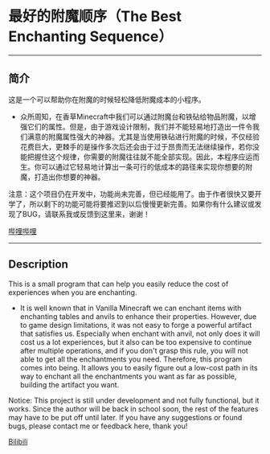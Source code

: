 # 最好的附魔顺序（The Best Enchanting Sequence）
---
## 简介
这是一个可以帮助你在附魔的时候轻松降低附魔成本的小程序。

+ 众所周知，在香草Minecraft中我们可以通过附魔台和铁砧给物品附魔，以增强它们的属性。但是，由于游戏设计限制，我们并不能轻易地打造出一件令我们满意的附魔属性强大的神器。尤其是当使用铁砧进行附魔的时候，不仅经验花费巨大，更棘手的是操作多次后还会由于过于昂贵而无法继续操作，若你没能把握住这个规律，你需要的附魔往往就不能全部实现。因此，本程序应运而生。你可以通过它轻易地计算出一条可行的低成本的路径来实现你想要的附魔，打造出你想要的神器。

注意：这个项目仍在开发中，功能尚未完善，但已经能用了。由于作者很快又要开学了，所以剩下的功能可能将要推迟到以后慢慢更新完善。如果你有什么建议或发现了BUG，请联系我或反馈到这里来，谢谢！

[哔哩哔哩](https://space.bilibili.com/85607675)

---
## Description
This is a small program that can help you easily reduce the cost of experiences when you are enchanting.
+ It is well known that in Vanilla Minecraft we can enchant items with enchanting tables and anvils to enhance their properties. However, due to game design limitations, it was not easy to forge a powerful artifact that satisfies us. Especially when enchant with anvil, not only does it will cost us a lot experiences, but it also can be too expensive to continue after multiple operations, and if you don't grasp this rule, you will not able to get all the enchantments you need. Therefore, this program comes into being. It allows you to easily figure out a low-cost path in its way to enchant all the enchantments you want as far as possible, building the artifact you want.

Notice: This project is still under development and not fully functional, but it works. Since the author will be back in school soon, the rest of the features may have to be put off until later. If you have any suggestions or found bugs, please contact me or feedback here, thank you!

[Bilibili](https://space.bilibili.com/85607675)
